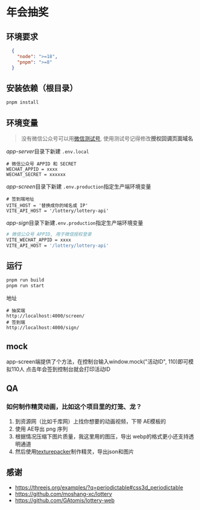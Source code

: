 # 年会抽奖

## 环境要求

```json
  {
    "node": ">=18",
    "pnpm": ">=8"
  }
```

## 安装依赖（根目录）
```bash
pnpm install
```

## 环境变量

> 没有微信公众号可以用[微信测试号](https://mp.weixin.qq.com/debug/cgi-bin/sandboxinfo?action=showinfo&t=sandbox/index),
> 使用测试号记得修改**授权回调页面域名**

*app-server*目录下新建 ``.env.local``
```
# 微信公众号 APPID 和 SECRET
WECHAT_APPID = xxxx
WECHAT_SECRET = xxxxxx
```

*app-screen*目录下新建 ``.env.production``指定生产端环境变量
```
# 签到端地址
VITE_HOST = '替换成你的域名或 IP'
VITE_API_HOST = '/lottery/lottery-api'
```

*app-sign*目录下新建``.env.production``指定生产端环境变量
```bash
# 微信公众号 APPID, 用于微信授权登录
VITE_WECHAT_APPID = xxxx
VITE_API_HOST = '/lottery/lottery-api'
```

## 运行
```bash
pnpm run build
pnpm run start
```

地址
```
# 抽奖端
http://localhost:4000/screen/
# 签到端
http://localhost:4000/sign/
```

## mock

app-screen端提供了个方法，在控制台输入window.mock("活动ID", 110)即可模拟110人
点击年会签到控制台就会打印活动ID

## QA

### 如何制作精灵动画，比如这个项目里的灯笼、龙？
1. 到资源网（比如千库网）上找你想要的动画视频，下带 AE模板的
2. 使用 AE导出 png 序列
3. 根据情况压缩下图片质量，我这里用的图压，导出 webp的格式更小还支持透明通道
4. 然后使用[texturepacker](https://www.codeandweb.com/texturepacker)制作精灵，导出json和图片

## 感谢
- https://threejs.org/examples/?q=periodictable#css3d_periodictable
- https://github.com/moshang-xc/lottery
- https://github.com/GAtomis/lottery-web
